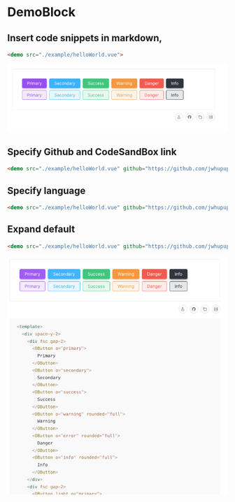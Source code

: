 # DemoBlock

## Insert code snippets in markdown,

```markdown
<demo src="./example/helloWorld.vue">
```

![](https://raw.githubusercontent.com/imageList/imglist/master/img/20220907175225.png)

## Specify Github and CodeSandBox link

```markdown
<demo src="./example/helloWorld.vue" github="https://github.com/jwhupup/play-ui" codeSandBox="https://github.com/jwhupup/play-ui">
```

## Specify language

```markdown
<demo src="./example/helloWorld.vue" github="https://github.com/jwhupup/play-ui" codeSandBox="https://github.com/jwhupup/play-ui" lang="ts">
```

## Expand default

```markdown
<demo src="./example/helloWorld.vue" github="https://github.com/jwhupup/play-ui" codeSandBox="https://github.com/jwhupup/play-ui" lang="ts" expand>
```

![](https://raw.githubusercontent.com/imageList/imglist/master/img/20220907175651.png)
